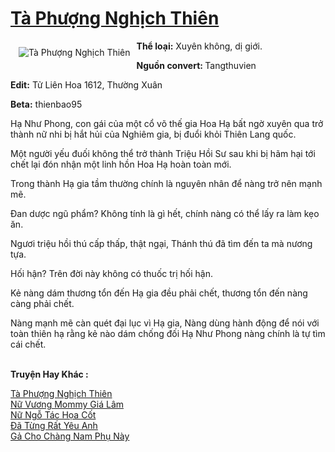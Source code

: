 <a href="https://utruyen.com/truyen/ta-phuong-nghich-thien/16727/" title="Tà Phượng Nghịch Thiên"><h1>Tà Phượng Nghịch Thiên</h1></a><div style="display:table"><img align="right" style="float: left; padding: 10px;" src="https://utruyen.com/images/story/200x260/ta-phuong-nghich-thien.jpg" alt="Tà Phượng Nghịch Thiên"><b>Thể loại:</b> Xuyên không, dị giới.<p></p><b>Nguồn convert:</b><b> </b>Tangthuvien<p></p><b>Edit:</b> Tử Liên Hoa 1612, Thường Xuân<p></p><b>Beta:</b> thienbao95<p></p><p></p>Hạ Như Phong, con gái của một cổ võ thế gia Hoa Hạ bất ngờ xuyên qua trở thành nữ nhi bị hắt hủi của Nghiêm gia, bị đuổi khỏi Thiên Lang quốc.<p></p>Một người yếu đuối không thể trở thành Triệu Hồi Sư sau khi bị hãm hại tới chết lại đón nhận một linh hồn Hoa Hạ hoàn toàn mới.<p></p>Trong thành Hạ gia tầm thường chính là nguyên nhân để nàng trở nên mạnh mẽ.<p></p>Đan dược ngũ phẩm? Không tính là gì hết, chính nàng có thể lấy ra làm kẹo ăn.<p></p>Ngươi triệu hồi thú cấp thấp, thật ngại, Thánh thú đã tìm đến ta mà nương tựa.<p></p>Hối hận? Trên đời này không có thuốc trị hối hận.<p></p>Kẻ nàng dám thương tổn đến Hạ gia đều phải chết, thương tổn đến nàng càng phải chết.<p></p>Nàng mạnh mẽ càn quét đại lục vì Hạ gia, Nàng dùng hành động để nói với toàn thiên hạ rằng kẻ nào dám chống đối Hạ Như Phong nàng chính là tự tìm cái chết.</div><p><br><b>Truyện Hay Khác :</b></p><a href="https://utruyen.com/truyen/ta-phuong-nghich-thien/16727/" alt="Tà Phượng Nghịch Thiên">Tà Phượng Nghịch Thiên</a><br/><a href="https://utruyen.com/truyen/nu-vuong-mommy-gia-lam/17378/" alt="Nữ Vương Mommy Giá Lâm">Nữ Vương Mommy Giá Lâm</a><br/><a href="https://github.com/quanluxury/ngontinh_top100/tree/master/17504" alt="Nữ Ngỗ Tác Họa Cốt">Nữ Ngỗ Tác Họa Cốt</a><br/><a href="https://github.com/quanluxury/ngontinh_top100/tree/master/19490" alt="Đã Từng Rất Yêu Anh">Đã Từng Rất Yêu Anh</a><br/><a href="https://images.google.com.gt/url?q=https%3A%2F%2Futruyen.com%2Ftruyen%2Fga-cho-chang-nam-phu-nay%2F19083%2F" alt="Gả Cho Chàng Nam Phụ Này">Gả Cho Chàng Nam Phụ Này</a><br/>